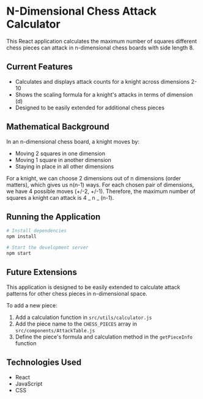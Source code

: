 # N-Dimensional Chess Attack Calculator

This React application calculates the maximum number of squares different chess pieces can attack in n-dimensional chess boards with side length 8.

## Current Features

- Calculates and displays attack counts for a knight across dimensions 2-10
- Shows the scaling formula for a knight's attacks in terms of dimension (d)
- Designed to be easily extended for additional chess pieces

## Mathematical Background

In an n-dimensional chess board, a knight moves by:

- Moving 2 squares in one dimension
- Moving 1 square in another dimension
- Staying in place in all other dimensions

For a knight, we can choose 2 dimensions out of n dimensions (order matters), which gives us n(n-1) ways.
For each chosen pair of dimensions, we have 4 possible moves (+/-2, +/-1).
Therefore, the maximum number of squares a knight can attack is 4 _ n _ (n-1).

## Running the Application

```bash
# Install dependencies
npm install

# Start the development server
npm start
```

## Future Extensions

This application is designed to be easily extended to calculate attack patterns for other chess pieces in n-dimensional space.

To add a new piece:

1. Add a calculation function in `src/utils/calculator.js`
2. Add the piece name to the `CHESS_PIECES` array in `src/components/AttackTable.js`
3. Define the piece's formula and calculation method in the `getPieceInfo` function

## Technologies Used

- React
- JavaScript
- CSS
